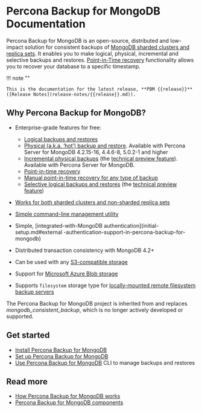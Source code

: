 # Percona Backup for MongoDB Documentation

Percona Backup for MongoDB is an open-source, distributed and low-impact solution for consistent backups of [MongoDB sharded clusters and replica sets](deployments.md). It enables you to make logical, physical, incremental and selective backups and restores. [Point-in-Time recovery](usage/point-in-time-recovery.md) functionality allows you to recover your database to a specific timestamp.

!!! note ""

    This is the documentation for the latest release, **PBM {{release}}** ([Release Notes](release-notes/{{release}}.md)).

## Why Percona Backup for MongoDB?

* Enterprise-grade features for free: 

    * [Logical backups and restores](usage/start-backup.md)
    * [Physical (a.k.a. ‘hot’) backup and restore](details/backup-types.md). Available with Percona Server for MongoDB 4.2.15-16, 4.4.6-8, 5.0.2-1 and higher
    * [Incremental physical backups](usage/incremental-backup.md) (the [technical preview feature](reference/glossary.md#technical-preview-feature)). Available with Percona Server for MongoDB.
    * [Point-in-time recovery](usage/point-in-time-recovery.md)
    * [Manual point-in-time recovery for any type of backup](usage/oplog-replay.md)
    * [Selective logical backups and restores](usage/selective-backup.md) (the [technical preview feature](reference/glossary.md#technical-preview-feature))


* [Works for both sharded clusters and non-sharded replica sets](deployments.md)
* [Simple command-line management utility](reference/pbm-commands.md)
* Simple, [integrated-with-MongoDB authentication](initial-setup.md#external -authentication-support-in-percona-backup-for-mongodb)
* Distributed transaction consistency with MongoDB 4.2+
* Can be used with any [S3-compatible storage](details/storage-configuration.md#s3-compatible-storage)
* Support for [Microsoft Azure Blob storage](details/storage-configuration.md#microsoft-azure-blob-storage)
* Supports `filesystem` storage type for [locally-mounted remote filesystem backup servers](details/storage-configuration.md#remote-filesystem-server-storage)


The Percona Backup for MongoDB project is inherited from and replaces *mongodb_consistent_backup*, which is no longer actively developed or supported.

## Get started

* [Install Percona Backup for MongoDB](installation.md)
* [Set up Percona Backup for MongoDB](initial-setup.md)
* [Use Percona Backup for MongoDB](reference/pbm-commands.md) CLI to manage backups and restores

## Read more

* [How Percona Backup for MongoDB works](intro.md)
* [Percona Backup for MongoDB components](pbm-components.md)



[^1]: Tech Preview Features are not yet ready for enterprise use and are not included in support via SLA. They are included in this release so that users can provide feedback prior to the full release of the feature in a future GA release (or removal of the feature if it is deemed not useful). This functionality can change (APIs, CLIs, etc.) from tech preview to GA.
